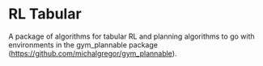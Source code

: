 # RL Tabular

A package of algorithms for tabular RL and planning algorithms to go with
environments in the gym_plannable package
(https://github.com/michalgregor/gym_plannable).
